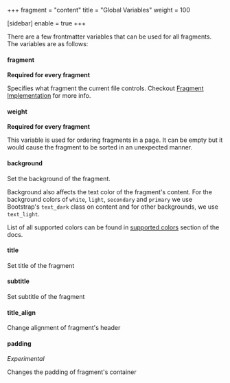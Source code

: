 +++
fragment = "content"
title = "Global Variables"
weight = 100

[sidebar]
  enable = true
+++

There are a few frontmatter variables that can be used for all fragments. The
variables are as follows:

#### fragment
**Required for every fragment**

Specifies what fragment the current file controls. Checkout [Fragment Implementation](/docs/fragments-implementation/) for more info.

#### weight
**Required for every fragment**

This variable is used for ordering fragments in a page. It can be empty but it would cause the fragment to be sorted in an unexpected manner.

#### background
Set the background of the fragment.

Background also affects the text color of the fragment's content.
For the background colors of `white`, `light`, `secondary` and `primary` we use Bootstrap's `text_dark` class on content and for other backgrounds, we use `text_light`.

List of all supported colors can be found in [supported colors](/docs/supported-colors) section of the docs.

#### title
Set title of the fragment

#### subtitle    
Set subtitle of the fragment

#### title_align 
Change alignment of fragment's header

#### padding
*Experimental* 

Changes the padding of fragment's container
